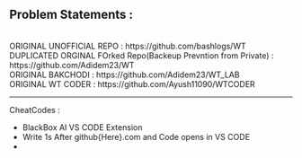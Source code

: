 ## Problem Statements : 

<br />
ORIGINAL UNOFFICIAL REPO : https://github.com/bashlogs/WT
<br />
DUPLICATED ORGINAL FOrked Repo(Backeup Prevntion from Private) : https://github.com/Adidem23/WT
<br />
ORIGINAL BAKCHODI : https://github.com/Adidem23/WT_LAB
<br />
ORIGINAL WT CODER : https://github.com/Ayush11090/WTCODER

---------------------------------------------

CheatCodes : 
- BlackBox AI VS CODE Extension
- Write 1s After github{Here}.com and Code opens in VS CODE 
- 
